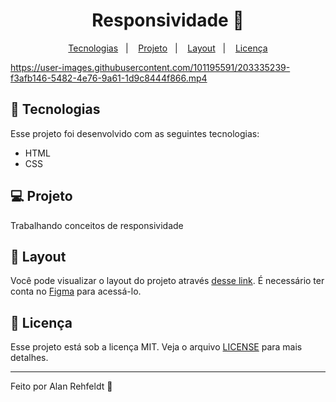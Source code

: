 <h1 align="center">
  Responsividade 🤳
</h1>

<p align="center">
  <a href="#-tecnologias">Tecnologias</a>&nbsp;&nbsp;&nbsp;|&nbsp;&nbsp;&nbsp;
  <a href="#-projeto">Projeto</a>&nbsp;&nbsp;&nbsp;|&nbsp;&nbsp;&nbsp;
  <a href="#-layout">Layout</a>&nbsp;&nbsp;&nbsp;|&nbsp;&nbsp;&nbsp;
  <a href="#memo-licença">Licença</a>
</p>

https://user-images.githubusercontent.com/101195591/203335239-f3afb146-5482-4e76-9a61-1d9c8444f866.mp4

## 🚀 Tecnologias

Esse projeto foi desenvolvido com as seguintes tecnologias:

- HTML
- CSS

## 💻 Projeto

Trabalhando conceitos de responsividade

## 🔖 Layout

Você pode visualizar o layout do projeto através [desse link](https://www.figma.com/file/Ug9xamgT1YBulPM0GfolbV/Explorer-Stage-03-Projeto-02-(Copy)?node-id=203%3A412&t=o8XbCCWnMQ6tXzaw-0). É necessário ter conta no [Figma](https://figma.com) para acessá-lo.

## :memo: Licença

Esse projeto está sob a licença MIT. Veja o arquivo [LICENSE](LICENSE.md) para mais detalhes.

---

Feito por Alan Rehfeldt :wave: 
